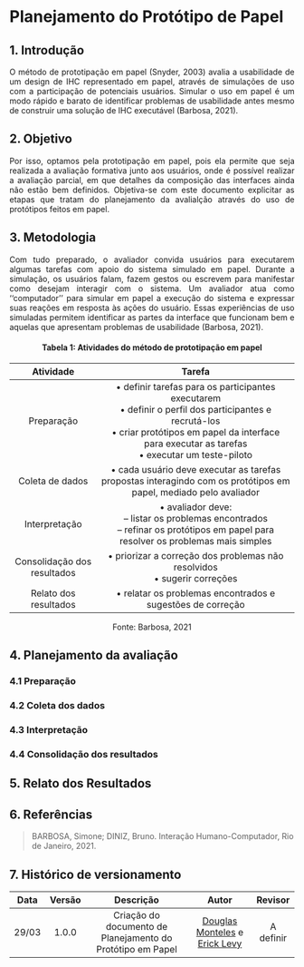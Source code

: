 # Planejamento do Protótipo de Papel 

## 1. Introdução

<p align="justify">
  	O método de prototipação em papel (Snyder, 2003) avalia a usabilidade de um design de IHC representado em papel, através de simulações de uso com a participação de potenciais usuários. Simular o uso em papel é um modo rápido e barato de identificar problemas de usabilidade antes mesmo de construir uma solução de IHC executável (Barbosa, 2021).
</p>

## 2. Objetivo

<p align="justify">
  Por isso, optamos pela prototipação em papel, pois ela permite que seja realizada a avaliação formativa junto aos usuários, onde é possível realizar a avaliação parcial, em que detalhes da composição das interfaces ainda não estão bem definidos. Objetiva-se com este documento explicitar as etapas que tratam do planejamento da avalialção através do uso de protótipos feitos em papel.
</p>

## 3. Metodologia

<p align="justify">
  Com tudo preparado, o avaliador convida usuários para executarem algumas tarefas com apoio do sistema simulado em papel. Durante a simulação, os usuários falam, fazem gestos ou escrevem para manifestar como desejam interagir com o sistema. Um avaliador atua como ‘‘computador’’ para simular em papel a execução do sistema e expressar suas reações em resposta às ações do usuário. Essas experiências de uso simuladas permitem identificar as partes da interface que funcionam bem e aquelas que apresentam problemas de usabilidade (Barbosa, 2021).
</p>

<center>

#### Tabela 1:  Atividades do método de prototipação em papel

|Atividade|Tarefa|
|:-------:|:----:|
|Preparação|• definir tarefas para os participantes executarem<br> • definir o perfil dos participantes e recrutá-los<br> • criar protótipos em papel da interface para executar as tarefas<br> • executar um teste-piloto|
|Coleta de dados|• cada usuário deve executar as tarefas propostas interagindo com os protótipos em papel, mediado pelo avaliador|
|Interpretação|• avaliador deve: <br>– listar os problemas encontrados <br>– refinar os protótipos em papel para resolver os problemas mais simples|
|Consolidação dos resultados|• priorizar a correção dos problemas não resolvidos <br>• sugerir correções|
|Relato dos resultados|• relatar os problemas encontrados e sugestões de correção|

<span>Fonte: Barbosa, 2021</span>

</center>

## 4. Planejamento da avaliação

<p align="justify">
  
</p>

### 4.1 Preparação

<p align="justify">
  
</p>

### 4.2 Coleta dos dados

<p align="justify">
  
</p>

### 4.3 Interpretação

<p align="justify">
  
</p>

### 4.4 Consolidação dos resultados

<p align="justify">
  
</p>

## 5. Relato dos Resultados

<p align="justify">
  
</p>

## 6. Referências
 
> BARBOSA, Simone; DINIZ, Bruno. Interação Humano-Computador, Rio de Janeiro, 2021.

## 7. Histórico de versionamento
 
| Data  | Versão | Descrição | Autor | Revisor |
| :---: | :----: | :-------: | :---: | :-----: |
| 29/03 | 1.0.0  | Criação do documento de Planejamento do Protótipo em Papel | [Douglas Monteles](https://github.com/DouglasMonteles) e [Erick Levy](https://github.com/ErickLevy) | A definir |

